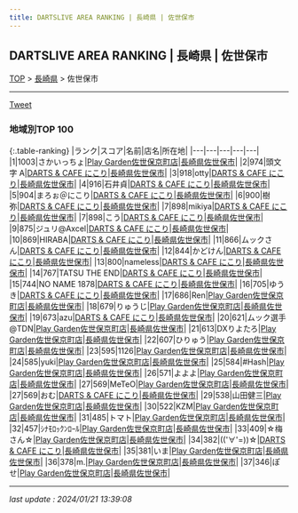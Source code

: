 ```yaml
---
title: DARTSLIVE AREA RANKING | 長崎県 | 佐世保市
---
```

## DARTSLIVE AREA RANKING | 長崎県 | 佐世保市

[TOP](/darts/rank/) > [長崎県](/darts/rank/長崎県/) > 佐世保市

___

<a href="https://twitter.com/share?ref_src=twsrc%5Etfw" data-text="DARTSLIVE AREA RANKING | 長崎県佐世保市" class="twitter-share-button" data-via="DARTSLIVE" data-hashtags="DARTSLIVE" data-related="DARTSLIVE" data-show-count="false">Tweet</a>

### 地域別TOP 100

{:.table-ranking}
|ランク|スコア|名前|店名|所在地|
|---|---|---|---|---|
|1|1003|さかいっちょ|<a href="https://search.dartslive.com/jp/shop/50eab77b496fa3f158d385ea46352d8f">Play Garden佐世保京町店</a>|<a href="/darts/rank/長崎県/佐世保市">長崎県佐世保市</a>|
|2|974|頭文字 A|<a href="https://search.dartslive.com/jp/shop/36134958e85e73b40d9b047a20a7ba1e">DARTS & CAFE にこり</a>|<a href="/darts/rank/長崎県/佐世保市">長崎県佐世保市</a>|
|3|918|otty|<a href="https://search.dartslive.com/jp/shop/36134958e85e73b40d9b047a20a7ba1e">DARTS & CAFE にこり</a>|<a href="/darts/rank/長崎県/佐世保市">長崎県佐世保市</a>|
|4|916|石井貞|<a href="https://search.dartslive.com/jp/shop/36134958e85e73b40d9b047a20a7ba1e">DARTS & CAFE にこり</a>|<a href="/darts/rank/長崎県/佐世保市">長崎県佐世保市</a>|
|5|904|まろぉ＠にこり|<a href="https://search.dartslive.com/jp/shop/36134958e85e73b40d9b047a20a7ba1e">DARTS & CAFE にこり</a>|<a href="/darts/rank/長崎県/佐世保市">長崎県佐世保市</a>|
|6|900|樹弥|<a href="https://search.dartslive.com/jp/shop/36134958e85e73b40d9b047a20a7ba1e">DARTS & CAFE にこり</a>|<a href="/darts/rank/長崎県/佐世保市">長崎県佐世保市</a>|
|7|898|mikiya|<a href="https://search.dartslive.com/jp/shop/36134958e85e73b40d9b047a20a7ba1e">DARTS & CAFE にこり</a>|<a href="/darts/rank/長崎県/佐世保市">長崎県佐世保市</a>|
|7|898|こう|<a href="https://search.dartslive.com/jp/shop/36134958e85e73b40d9b047a20a7ba1e">DARTS & CAFE にこり</a>|<a href="/darts/rank/長崎県/佐世保市">長崎県佐世保市</a>|
|9|875|ジュリ@Axcel|<a href="https://search.dartslive.com/jp/shop/36134958e85e73b40d9b047a20a7ba1e">DARTS & CAFE にこり</a>|<a href="/darts/rank/長崎県/佐世保市">長崎県佐世保市</a>|
|10|869|HIRABA|<a href="https://search.dartslive.com/jp/shop/36134958e85e73b40d9b047a20a7ba1e">DARTS & CAFE にこり</a>|<a href="/darts/rank/長崎県/佐世保市">長崎県佐世保市</a>|
|11|866|ムックさん|<a href="https://search.dartslive.com/jp/shop/36134958e85e73b40d9b047a20a7ba1e">DARTS & CAFE にこり</a>|<a href="/darts/rank/長崎県/佐世保市">長崎県佐世保市</a>|
|12|844|かどけん|<a href="https://search.dartslive.com/jp/shop/36134958e85e73b40d9b047a20a7ba1e">DARTS & CAFE にこり</a>|<a href="/darts/rank/長崎県/佐世保市">長崎県佐世保市</a>|
|13|800|nameless|<a href="https://search.dartslive.com/jp/shop/36134958e85e73b40d9b047a20a7ba1e">DARTS & CAFE にこり</a>|<a href="/darts/rank/長崎県/佐世保市">長崎県佐世保市</a>|
|14|767|TATSU THE END|<a href="https://search.dartslive.com/jp/shop/36134958e85e73b40d9b047a20a7ba1e">DARTS & CAFE にこり</a>|<a href="/darts/rank/長崎県/佐世保市">長崎県佐世保市</a>|
|15|744|NO NAME 1878|<a href="https://search.dartslive.com/jp/shop/36134958e85e73b40d9b047a20a7ba1e">DARTS & CAFE にこり</a>|<a href="/darts/rank/長崎県/佐世保市">長崎県佐世保市</a>|
|16|705|ゆうき|<a href="https://search.dartslive.com/jp/shop/36134958e85e73b40d9b047a20a7ba1e">DARTS & CAFE にこり</a>|<a href="/darts/rank/長崎県/佐世保市">長崎県佐世保市</a>|
|17|686|Ren|<a href="https://search.dartslive.com/jp/shop/50eab77b496fa3f158d385ea46352d8f">Play Garden佐世保京町店</a>|<a href="/darts/rank/長崎県/佐世保市">長崎県佐世保市</a>|
|18|679|りゅうじ|<a href="https://search.dartslive.com/jp/shop/50eab77b496fa3f158d385ea46352d8f">Play Garden佐世保京町店</a>|<a href="/darts/rank/長崎県/佐世保市">長崎県佐世保市</a>|
|19|673|azu|<a href="https://search.dartslive.com/jp/shop/36134958e85e73b40d9b047a20a7ba1e">DARTS & CAFE にこり</a>|<a href="/darts/rank/長崎県/佐世保市">長崎県佐世保市</a>|
|20|621|ムック選手@TDN|<a href="https://search.dartslive.com/jp/shop/50eab77b496fa3f158d385ea46352d8f">Play Garden佐世保京町店</a>|<a href="/darts/rank/長崎県/佐世保市">長崎県佐世保市</a>|
|21|613|DXりよたろ|<a href="https://search.dartslive.com/jp/shop/50eab77b496fa3f158d385ea46352d8f">Play Garden佐世保京町店</a>|<a href="/darts/rank/長崎県/佐世保市">長崎県佐世保市</a>|
|22|607|ひりゅう|<a href="https://search.dartslive.com/jp/shop/50eab77b496fa3f158d385ea46352d8f">Play Garden佐世保京町店</a>|<a href="/darts/rank/長崎県/佐世保市">長崎県佐世保市</a>|
|23|595|1126|<a href="https://search.dartslive.com/jp/shop/50eab77b496fa3f158d385ea46352d8f">Play Garden佐世保京町店</a>|<a href="/darts/rank/長崎県/佐世保市">長崎県佐世保市</a>|
|24|585|yuki|<a href="https://search.dartslive.com/jp/shop/50eab77b496fa3f158d385ea46352d8f">Play Garden佐世保京町店</a>|<a href="/darts/rank/長崎県/佐世保市">長崎県佐世保市</a>|
|25|584|#Hash|<a href="https://search.dartslive.com/jp/shop/50eab77b496fa3f158d385ea46352d8f">Play Garden佐世保京町店</a>|<a href="/darts/rank/長崎県/佐世保市">長崎県佐世保市</a>|
|26|571|よよよ|<a href="https://search.dartslive.com/jp/shop/50eab77b496fa3f158d385ea46352d8f">Play Garden佐世保京町店</a>|<a href="/darts/rank/長崎県/佐世保市">長崎県佐世保市</a>|
|27|569|MeTeO|<a href="https://search.dartslive.com/jp/shop/50eab77b496fa3f158d385ea46352d8f">Play Garden佐世保京町店</a>|<a href="/darts/rank/長崎県/佐世保市">長崎県佐世保市</a>|
|27|569|おむ|<a href="https://search.dartslive.com/jp/shop/36134958e85e73b40d9b047a20a7ba1e">DARTS & CAFE にこり</a>|<a href="/darts/rank/長崎県/佐世保市">長崎県佐世保市</a>|
|29|538|山田健三|<a href="https://search.dartslive.com/jp/shop/50eab77b496fa3f158d385ea46352d8f">Play Garden佐世保京町店</a>|<a href="/darts/rank/長崎県/佐世保市">長崎県佐世保市</a>|
|30|522|KZM|<a href="https://search.dartslive.com/jp/shop/50eab77b496fa3f158d385ea46352d8f">Play Garden佐世保京町店</a>|<a href="/darts/rank/長崎県/佐世保市">長崎県佐世保市</a>|
|31|485|トマト|<a href="https://search.dartslive.com/jp/shop/50eab77b496fa3f158d385ea46352d8f">Play Garden佐世保京町店</a>|<a href="/darts/rank/長崎県/佐世保市">長崎県佐世保市</a>|
|32|457|ｼﾅﾓﾛｯｸﾝﾛｰﾙ|<a href="https://search.dartslive.com/jp/shop/50eab77b496fa3f158d385ea46352d8f">Play Garden佐世保京町店</a>|<a href="/darts/rank/長崎県/佐世保市">長崎県佐世保市</a>|
|33|409|☆梅さん☆|<a href="https://search.dartslive.com/jp/shop/50eab77b496fa3f158d385ea46352d8f">Play Garden佐世保京町店</a>|<a href="/darts/rank/長崎県/佐世保市">長崎県佐世保市</a>|
|34|382|((&#x27;∀&#x27;=))☆|<a href="https://search.dartslive.com/jp/shop/36134958e85e73b40d9b047a20a7ba1e">DARTS & CAFE にこり</a>|<a href="/darts/rank/長崎県/佐世保市">長崎県佐世保市</a>|
|35|381|いま|<a href="https://search.dartslive.com/jp/shop/50eab77b496fa3f158d385ea46352d8f">Play Garden佐世保京町店</a>|<a href="/darts/rank/長崎県/佐世保市">長崎県佐世保市</a>|
|36|378|m.|<a href="https://search.dartslive.com/jp/shop/50eab77b496fa3f158d385ea46352d8f">Play Garden佐世保京町店</a>|<a href="/darts/rank/長崎県/佐世保市">長崎県佐世保市</a>|
|37|346|ぽせ|<a href="https://search.dartslive.com/jp/shop/50eab77b496fa3f158d385ea46352d8f">Play Garden佐世保京町店</a>|<a href="/darts/rank/長崎県/佐世保市">長崎県佐世保市</a>|



___

_last update : 2024/01/21 13:39:08_


<script src="https://cdnjs.cloudflare.com/ajax/libs/jquery/3.6.1/jquery.min.js" integrity="sha512-aVKKRRi/Q/YV+4mjoKBsE4x3H+BkegoM/em46NNlCqNTmUYADjBbeNefNxYV7giUp0VxICtqdrbqU7iVaeZNXA==" crossorigin="anonymous" referrerpolicy="no-referrer"></script>
<script src="https://cdnjs.cloudflare.com/ajax/libs/jquery.tablesorter/2.31.3/js/jquery.tablesorter.min.js" integrity="sha512-qzgd5cYSZcosqpzpn7zF2ZId8f/8CHmFKZ8j7mU4OUXTNRd5g+ZHBPsgKEwoqxCtdQvExE5LprwwPAgoicguNg==" crossorigin="anonymous" referrerpolicy="no-referrer"></script>
<link rel="stylesheet" href="https://cdnjs.cloudflare.com/ajax/libs/jquery.tablesorter/2.31.3/css/theme.default.min.css" integrity="sha512-wghhOJkjQX0Lh3NSWvNKeZ0ZpNn+SPVXX1Qyc9OCaogADktxrBiBdKGDoqVUOyhStvMBmJQ8ZdMHiR3wuEq8+w==" crossorigin="anonymous" referrerpolicy="no-referrer" />
<script>
$(function() {
    $(".table-ranking").tablesorter({sortList:[[0, 0]]});
});
</script>

<script async src="https://platform.twitter.com/widgets.js" charset="utf-8"></script>